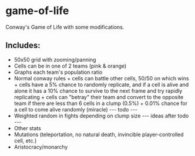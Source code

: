 # game-of-life
 Conway's Game of Life with some modifications.
## Includes:
- 50x50 grid with zooming/panning
- Cells can be in one of 2 teams (pink & orange)
- Graphs each team's population ratio
- Normal conway rules
\+ cells can battle other cells, 50/50 on which wins
\+ cells have a 5% chance to randomly replicate, and if a cell is alive and alone it has a 10% chance to survive to the next frame and try rapidly replicating
\+ cells can "betray" their team and convert to the opposite team if there are less than 6 cells in a clump (0.5%)
\+ 0.01% chance for a cell to come alive randomly (miracle)
--- todo ---
- Weighted random in fights depending on clump size
--- ideas after todo ---
- Other stats
- Mutations (teleportation, no natural death, invincible player-controlled cell, etc.)
- Aristocracy/monarchy